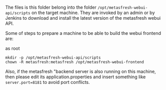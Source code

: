 
The files is this folder belong into the folder `/opt/metasfresh-webui-api/scripts` on the target machine.
They are invoked by an admin or by Jenkins to download and install the latest version of the metasfresh webui API.

Some of steps to prepare a machine to be able to build the webui frontend are:

as root
```
mkdir -p /opt/metasfresh-webui-api/scripts
chown -R metasfresh:metasfresh /opt/metasfresh-webui-frontend
```

Also, if the metasfresh "backend server is also running on this machine, then please edit its application.properties and insert something like `server.port=8181` to avoid port conflicts.
